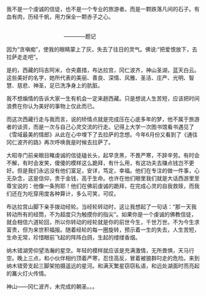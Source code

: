 我不是一个虔诚的信徒，也不是一个专业的旅游者。而是一颗跌落凡间的石子。有血有肉，历经千帆，用力保全一颗赤子之心。

&nbsp;&nbsp;&nbsp;&nbsp;&nbsp;&nbsp;&nbsp;&nbsp;&nbsp;&nbsp;&nbsp;&nbsp;&nbsp;&nbsp;&nbsp;&nbsp;&nbsp;&nbsp;
&nbsp;&nbsp;&nbsp;&nbsp;&nbsp;&nbsp;&nbsp;&nbsp;&nbsp;&nbsp;&nbsp;&nbsp; &nbsp;&nbsp;&nbsp;&nbsp;&nbsp;&nbsp;&nbsp;&nbsp;&nbsp;&nbsp;&nbsp;&nbsp;&nbsp;&nbsp;&nbsp;&nbsp;&nbsp;&nbsp;
&nbsp;&nbsp;&nbsp;&nbsp;&nbsp;&nbsp;&nbsp;&nbsp;&nbsp;&nbsp;&nbsp;&nbsp; &nbsp;&nbsp;&nbsp;&nbsp;&nbsp;&nbsp;&nbsp;&nbsp;&nbsp;&nbsp;&nbsp;&nbsp;&nbsp;&nbsp;&nbsp;&nbsp;&nbsp;&nbsp;
&nbsp;&nbsp;&nbsp;&nbsp;&nbsp;&nbsp;&nbsp;&nbsp;&nbsp;&nbsp;&nbsp;&nbsp; &nbsp;&nbsp;&nbsp;&nbsp;&nbsp;&nbsp;&nbsp;&nbsp;&nbsp;&nbsp;&nbsp;&nbsp;&nbsp;&nbsp;&nbsp;&nbsp;&nbsp;&nbsp;
&nbsp;&nbsp;&nbsp;&nbsp;&nbsp;&nbsp;&nbsp;&nbsp;&nbsp;&nbsp;&nbsp;&nbsp; &nbsp;&nbsp;&nbsp;&nbsp;&nbsp;&nbsp;&nbsp;&nbsp;&nbsp;&nbsp;&nbsp;&nbsp;&nbsp;&nbsp;&nbsp;&nbsp;&nbsp;&nbsp;
&nbsp;&nbsp;&nbsp;&nbsp;&nbsp;&nbsp;&nbsp;&nbsp;&nbsp;&nbsp;&nbsp;&nbsp;&nbsp;&nbsp;&nbsp;&nbsp;&nbsp;&nbsp; ————题记

因为“贪嗔痴”，使我的眼睛蒙上了灰，失去了往日的灵气。佛说:“把爱恨放下，去拉萨走走吧”。

是的，西藏的玛吉阿米，仓央嘉措，布达拉宫，冈仁波齐，神山圣湖，蓝天白云。这些美好的名字，她所代表的美丽、善良、深情、风雅、圣洁、庄严、光明、智慧、慈悲、神圣，足已洗净身上的肮脏。

我不想煽情的告诉大家一生有机会一定来趟西藏。只是想说人生苦短，应该把时间浪费在你认为美好的事物上仅此而已。

而这次西藏行走与我而言，说的矫情点就是完成压在心底多年的梦，他不属于旅游者的谈资，而是一次与自己心灵交流的行走。记得上大学一次图书馆看书遇见了《雪域最美的情郎》从此在心中埋下了去拉萨的念想。今年6月份又看到了《通往冈仁波齐的路》再次呼唤我是时候去拉萨了。


大昭寺门前亲眼目睹虔诚的信徒磕长头，起早贪黑，不畏严寒，不辞辛劳。有时会不解，有时会发笑，傻傻的模样这么跪拜，有什么用，有这功夫去赚点钱岂不更好。但是我们永远没有他们富足，安详，笃定，幸福。他们在专注的做一件事，心无杂念，这是信仰，贵于金钱，高于生命。也许在他们眼里我们就是大话西游里至尊宝说的：他像一条狗耶！他们在佛前虔诚的跪拜，在完成心灵的自我救赎，而我们还在为吃穿用度各种算计，多么可笑，可叹。

布达拉宫山脚下亲手拨动经轮。当经轮转动时，这让我想起了一句话：“那一天我转动所有的经筒，不为超度只为触摸你的指尖”。如果你是一个虔诚的佛教信徒，就会相信六道轮回，所以你转动的经轮就是你的前世今生，千世万世。不为今生求富贵，但为来世积福报。随着经轮的每一圈旋转，预示着一生的失去，人生苦短，生命无常，珍惜眼前飞起的阵阵白鸽，生起的缕缕香烟。


纳木错湖旁仰望浩瀚的星空。年轻的模样就应该是充满激情，无所畏惧，天马行空。晚上三点，和小伙伴相约顶着严寒，忍住高反，冒着被狼群叼走的危险。来到纳木错旁支起三脚架拍摄遥远的星河。和满天繁星窃窃私语，和远处湖面时而亮起的篝火灯火传情。


神山——冈仁波齐，未完成的朝圣。。。

